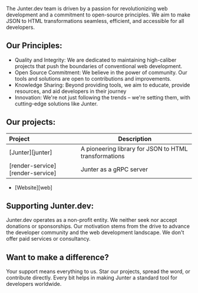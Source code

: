 The Junter.dev team is driven by a passion for revolutionizing web development and a commitment to open-source principles. We aim to make JSON to HTML transformations seamless, efficient, and accessible for all developers.

## Our Principles:

- Quality and Integrity: We are dedicated to maintaining high-caliber projects that push the boundaries of conventional web development.
- Open Source Commitment: We believe in the power of community. Our tools and solutions are open to contributions and improvements.
- Knowledge Sharing: Beyond providing tools, we aim to educate, provide resources, and aid developers in their journey
- Innovation: We're not just following the trends – we're setting them, with cutting-edge solutions like Junter.

## Our projects:


| Project                | Description                                      |
|:-----------------------|--------------------------------------------------|
| [Junter][junter]                 | A pioneering library for JSON to HTML transformations |    
| [render-service][render-service] | Junter as a gRPC server                               |

- [Website][web]

## Supporting Junter.dev:

Junter.dev operates as a non-profit entity. We neither seek nor accept donations or sponsorships. Our motivation stems from the drive to advance the developer community and the web development landscape. We don't offer paid services or consultancy.

## Want to make a difference?

Your support means everything to us. Star our projects, spread the word, or contribute directly. Every bit helps in making Junter a standard tool for developers worldwide.
